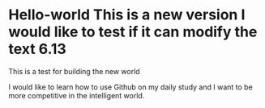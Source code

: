 # Hello-world This is a new version I would like to test if it can modify the text 6.13

This is a test for building the new world

I would like to learn how to use Github on my daily study and I want to be more competitive in the intelligent world.
